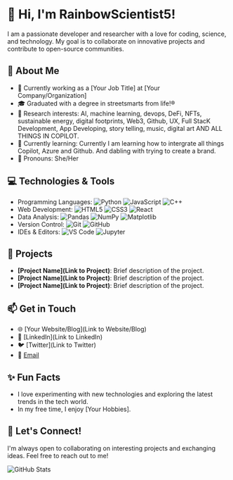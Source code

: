 # 👋 Hi, I'm RainbowScientist5!

I am a passionate developer and researcher with a love for coding, science, and technology. My goal is to collaborate on innovative projects and contribute to open-source communities.

## 🔬 About Me

- 💼 Currently working as a [Your Job Title] at [Your Company/Organization]
- 🎓 Graduated with a degree in streetsmarts from life!®
- 🔭 Research interests: AI, machine learning, devops, DeFi, NFTs, sustainable energy, digital footprints, Web3, Github, UX, Full StacK Development, App Developing, story telling, music, digital art AND ALL THINGS IN COPILOT. 
- 🌱 Currently learning: Currently I am learning how to intergrate all things Copilot, Azure and Github. And dabling with trying to create a brand. 
- 🌈 Pronouns: She/Her 

## 💻 Technologies & Tools

- Programming Languages: ![Python](https://img.shields.io/badge/-Python-3776AB?style=flat&logo=python&logoColor=white) ![JavaScript](https://img.shields.io/badge/-JavaScript-F7DF1E?style=flat&logo=javascript&logoColor=black) ![C++](https://img.shields.io/badge/-C++-00599C?style=flat&logo=cplusplus&logoColor=white)
- Web Development: ![HTML5](https://img.shields.io/badge/-HTML5-E34F26?style=flat&logo=html5&logoColor=white) ![CSS3](https://img.shields.io/badge/-CSS3-1572B6?style=flat&logo=css3&logoColor=white) ![React](https://img.shields.io/badge/-React-61DAFB?style=flat&logo=react&logoColor=black)
- Data Analysis: ![Pandas](https://img.shields.io/badge/-Pandas-150458?style=flat&logo=pandas&logoColor=white) ![NumPy](https://img.shields.io/badge/-NumPy-013243?style=flat&logo=numpy&logoColor=white) ![Matplotlib](https://img.shields.io/badge/-Matplotlib-3776AB?style=flat&logo=python&logoColor=white)
- Version Control: ![Git](https://img.shields.io/badge/-Git-F05032?style=flat&logo=git&logoColor=white) ![GitHub](https://img.shields.io/badge/-GitHub-181717?style=flat&logo=github&logoColor=white)
- IDEs & Editors: ![VS Code](https://img.shields.io/badge/-VS%20Code-007ACC?style=flat&logo=visual-studio-code&logoColor=white) ![Jupyter](https://img.shields.io/badge/-Jupyter-F37626?style=flat&logo=jupyter&logoColor=white)

## 🌟 Projects

- **[Project Name](Link to Project)**: Brief description of the project.
- **[Project Name](Link to Project)**: Brief description of the project.
- **[Project Name](Link to Project)**: Brief description of the project.

## 📫 Get in Touch

- 🌐 [Your Website/Blog](Link to Website/Blog)
- 💼 [LinkedIn](Link to LinkedIn)
- 🐦 [Twitter](Link to Twitter)
- 💌 [Email](mailto:your.email@example.com)

## ✨ Fun Facts

- I love experimenting with new technologies and exploring the latest trends in the tech world.
- In my free time, I enjoy [Your Hobbies].

## 🤝 Let's Connect!

I'm always open to collaborating on interesting projects and exchanging ideas. Feel free to reach out to me!

![GitHub Stats](https://github-readme-stats.vercel.app/api?username=RainbowScientist5&show_icons=true&theme=radical)

